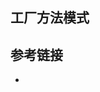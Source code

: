 <!--
date: 2021-12-03T22:34:12+08:00
lastmod: 2021-12-03T22:34:12+08:00
-->
## 工厂方法模式



## 参考链接

* []()